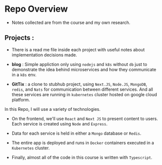 # Repo Overview

- Notes collected are from the course and my own research.
## Projects : 

  - There is a read me file inside each project with useful notes about implementation decisions made.

 - **blog** : Simple appliction only using `nodejs` and `k8s` without `db` just to demonstrate the idea behind microservices and how they communicate  in a `k8s` env.

 - **GitTix** : a clone to stubhub project, using `Next.JS`, `Node.JS`, `MongoDB`, `redis`, and `Nats` for communication between different services. And all these services are running in `kubernetes` cluster hosted on google cloud platform. 


In this Repo, I will use a variety of technologies. 

- On the frontend, we'll use `React` and `Next JS` to present content to users. Each service is created using `Node` and `Express`. 

- Data for each service is held in either a `Mongo` database or `Redis`. 

- The entire app is deployed and runs in `Docker` containers executed in a `Kubernetes` cluster. 

- Finally, almost all of the code in this course is written with `Typescript`.

